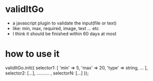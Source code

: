 # validItGo
* a javascript plugin to validate the input(file or text)
* like: min, max, required, image, text ... etc 
* I think it should be finished within 60 days at most

# how to use it
validItGo.init({
selector1: [
'min' => 5,
'max' => 20,
'type' => string,
...
],
selector2: [...],
.......... ,
selectorN: [...]
});
